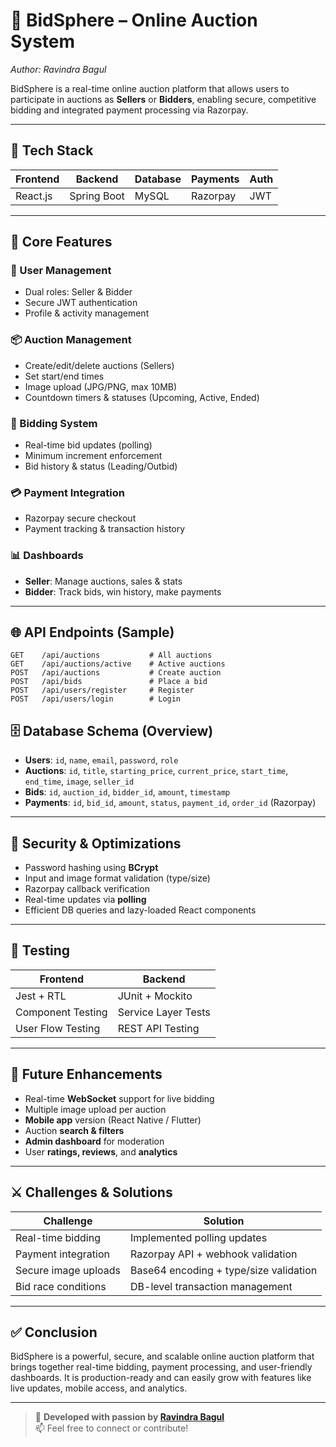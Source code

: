 # 🎯 BidSphere – Online Auction System  
*Author: Ravindra Bagul*

BidSphere is a real-time online auction platform that allows users to participate in auctions as **Sellers** or **Bidders**, enabling secure, competitive bidding and integrated payment processing via Razorpay.

---

## 🧰 Tech Stack

| Frontend     | Backend       | Database | Payments  | Auth   |
|--------------|---------------|----------|-----------|--------|
| React.js     | Spring Boot   | MySQL    | Razorpay  | JWT    |

---

## 🔑 Core Features

### 👤 User Management
- Dual roles: Seller & Bidder
- Secure JWT authentication
- Profile & activity management

### 📦 Auction Management
- Create/edit/delete auctions (Sellers)
- Set start/end times
- Image upload (JPG/PNG, max 10MB)
- Countdown timers & statuses (Upcoming, Active, Ended)

### 💸 Bidding System
- Real-time bid updates (polling)
- Minimum increment enforcement
- Bid history & status (Leading/Outbid)

### 💳 Payment Integration
- Razorpay secure checkout
- Payment tracking & transaction history

### 📊 Dashboards
- **Seller**: Manage auctions, sales & stats  
- **Bidder**: Track bids, win history, make payments

---

## 🌐 API Endpoints (Sample)

```http
GET    /api/auctions           # All auctions  
GET    /api/auctions/active    # Active auctions  
POST   /api/auctions           # Create auction  
POST   /api/bids               # Place a bid  
POST   /api/users/register     # Register  
POST   /api/users/login        # Login

```


## 🗄 Database Schema (Overview)

- **Users**: `id`, `name`, `email`, `password`, `role`
- **Auctions**: `id`, `title`, `starting_price`, `current_price`, `start_time`, `end_time`, `image`, `seller_id`
- **Bids**: `id`, `auction_id`, `bidder_id`, `amount`, `timestamp`
- **Payments**: `id`, `bid_id`, `amount`, `status`, `payment_id`, `order_id` (Razorpay)

---

## 🔐 Security & Optimizations

- Password hashing using **BCrypt**
- Input and image format validation (type/size)
- Razorpay callback verification
- Real-time updates via **polling**
- Efficient DB queries and lazy-loaded React components

---

## 🧪 Testing

| Frontend             | Backend            |
|----------------------|--------------------|
| Jest + RTL           | JUnit + Mockito    |
| Component Testing    | Service Layer Tests|
| User Flow Testing    | REST API Testing   |

---

## 🚀 Future Enhancements

- Real-time **WebSocket** support for live bidding
- Multiple image upload per auction
- **Mobile app** version (React Native / Flutter)
- Auction **search & filters**
- **Admin dashboard** for moderation
- User **ratings, reviews**, and **analytics**

---

## ⚔️ Challenges & Solutions

| Challenge              | Solution                                 |
|------------------------|------------------------------------------|
| Real-time bidding      | Implemented polling updates              |
| Payment integration    | Razorpay API + webhook validation        |
| Secure image uploads   | Base64 encoding + type/size validation   |
| Bid race conditions    | DB-level transaction management          |

---

## ✅ Conclusion

BidSphere is a powerful, secure, and scalable online auction platform that brings together real-time bidding, payment processing, and user-friendly dashboards. It is production-ready and can easily grow with features like live updates, mobile access, and analytics.

---

> 🔖 **Developed with passion by [Ravindra Bagul](https://github.com/Ravindra-Bagul)**  
> 📫 Feel free to connect or contribute!




